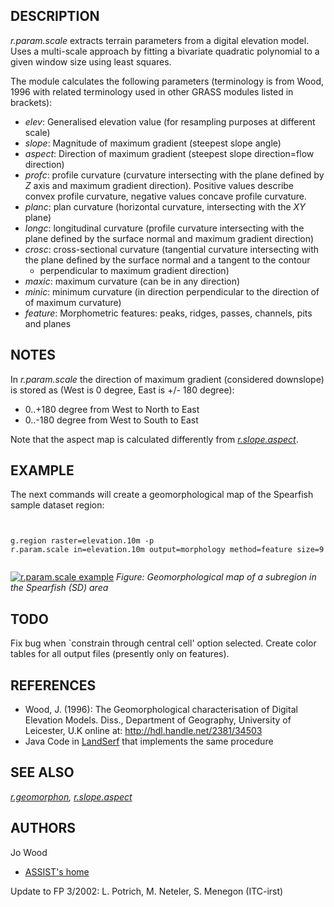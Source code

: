 

## DESCRIPTION

*r.param.scale* extracts terrain parameters from a digital elevation model. Uses a
multi-scale approach by fitting a bivariate quadratic polynomial to a given
window size using least squares.

The module calculates the following parameters (terminology is from Wood,
1996 with related terminology used in other GRASS modules listed in
brackets):

* *elev*: Generalised elevation value (for resampling purposes at different
  scale)
* *slope*: Magnitude of maximum gradient (steepest slope angle)
* *aspect*: Direction of maximum gradient (steepest slope direction=flow direction)
* *profc*: profile curvature (curvature intersecting with the plane
  defined by *Z* axis and maximum gradient direction). Positive values
  describe convex profile curvature, negative values concave profile
  curvature.
* *planc*: plan curvature (horizontal curvature, intersecting with
  the *XY* plane)
* *longc*: longitudinal curvature (profile curvature intersecting
  with the plane defined by the surface normal and maximum gradient direction)
* *crosc*: cross-sectional curvature (tangential curvature intersecting
  with the plane defined by the surface normal and a tangent to the contour
    * perpendicular to maximum gradient direction)
* *maxic*: maximum curvature (can be in any direction)
* *minic*: minimum curvature (in direction perpendicular to the direction
  of of maximum curvature)
* *feature*: Morphometric features: peaks, ridges, passes, channels, pits and planes


## NOTES

In *r.param.scale* the direction of maximum gradient (considered
downslope) is stored as (West is 0 degree, East is +/- 180 degree):

* 0..+180 degree from West to North to East
* 0..-180 degree from West to South to East

Note that the aspect map is calculated differently from
*[r.slope.aspect](r.slope.aspect.html)*.

## EXAMPLE

The next commands will create a geomorphological map of the Spearfish sample
dataset region:

```


g.region raster=elevation.10m -p
r.param.scale in=elevation.10m output=morphology method=feature size=9


```


[![r.param.scale example](r_param_scale_morph.jpg)](r_param_scale_morph.jpg)
*Figure: Geomorphological map of a subregion in the Spearfish (SD) area*

## TODO

Fix bug when `constrain through central cell' option selected. Create color
tables for all output files (presently only on features).

## REFERENCES

* Wood, J. (1996): The Geomorphological characterisation of
  Digital Elevation Models. Diss., Department of Geography, University
  of Leicester, U.K
  online at:
  <http://hdl.handle.net/2381/34503>
* Java Code in
  [LandSerf](http://www.geog.le.ac.uk/jwo/research/LandSerf)
  that implements the same procedure


## SEE ALSO

*[r.geomorphon](r.geomorphon.html),
[r.slope.aspect](r.slope.aspect.html)*

## AUTHORS

Jo Wood

* [ASSIST's home](http://www.geog.le.ac.uk/assist/index.html)

Update to FP 3/2002: L. Potrich, M. Neteler, S. Menegon (ITC-irst)
